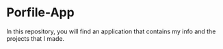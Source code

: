# Porfile-App
In this repository, you will find an application that contains my info and the projects that I made.
